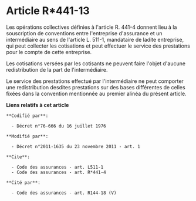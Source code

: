 # Article R*441-13

Les opérations collectives définies à l'article R. 441-4 donnent lieu à la souscription de conventions entre l'entreprise
d'assurance et un intermédiaire au sens de l'article L. 511-1, mandataire de ladite entreprise, qui peut collecter les
cotisations et peut effectuer le service des prestations pour le compte de cette entreprise. 

Les cotisations versées par les cotisants ne peuvent faire l'objet d'aucune redistribution de la part de l'intermédiaire. 

Le service des prestations effectué par l'intermédiaire ne peut comporter une redistribution desdites prestations sur des
bases différentes de celles fixées dans la convention mentionnée au premier alinéa du présent article.

**Liens relatifs à cet article**

	**Codifié par**:

	  - Décret n°76-666 du 16 juillet 1976

	**Modifié par**:

	  - Décret n°2011-1635 du 23 novembre 2011 - art. 1

	**Cite**:

	  - Code des assurances - art. L511-1
	  - Code des assurances - art. R*441-4

	**Cité par**:

	  - Code des assurances - art. R144-18 (V)
